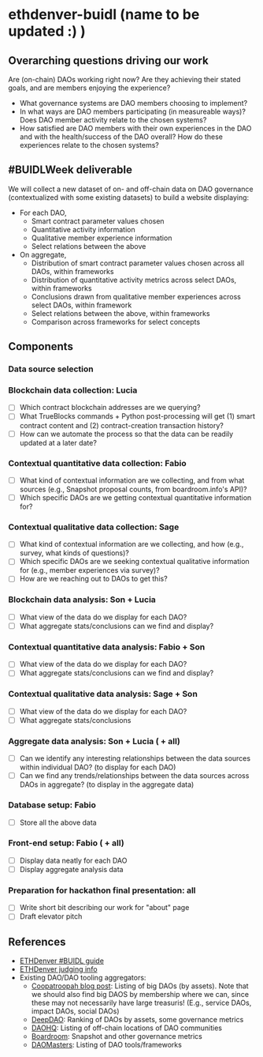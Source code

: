 # ethdenver-buidl (name to be updated :) )
## Overarching questions driving our work
Are (on-chain) DAOs working right now? Are they achieving their stated goals, and are members enjoying the experience?
- What governance systems are DAO members choosing to implement?
- In what ways are DAO members participating (in measureable ways)? Does DAO member activity relate to the chosen systems?
- How satisfied are DAO members with their own experiences in the DAO and with the health/success of the DAO overall? How do these experiences relate to the chosen systems?
## #BUIDLWeek deliverable
We will collect a new dataset of on- and off-chain data on DAO governance (contextualized with some existing datasets) to build a website displaying:
- For each DAO, 
  - Smart contract parameter values chosen
  - Quantitative activity information
  - Qualitative member experience information
  - Select relations between the above
- On aggregate,
  - Distribution of smart contract parameter values chosen across all DAOs, within frameworks
  - Distribution of quantitative activity metrics across select DAOs, within frameworks
  - Conclusions drawn from qualitative member experiences across select DAOs, within framework
  - Select relations between the above, within frameworks
  - Comparison across frameworks for select concepts
## Components
### Data source selection
### Blockchain data collection: **Lucia**
- [ ] Which contract blockchain addresses are we querying?
- [ ] What TrueBlocks commands + Python post-processing will get (1) smart contract content and (2) contract-creation transaction history?
- [ ] How can we automate the process so that the data can be readily updated at a later date?
### Contextual quantitative data collection: **Fabio**
- [ ] What kind of contextual information are we collecting, and from what sources (e.g., Snapshot proposal counts, from boardroom.info's API)? 
- [ ] Which specific DAOs are we getting contextual quantitative information for?
### Contextual qualitative data collection: **Sage**
- [ ] What kind of contextual information are we collecting, and how (e.g., survey, what kinds of questions)? 
- [ ] Which specific DAOs are we seeking contextual qualitative information for (e.g., member experiences via survey)?
- [ ] How are we reaching out to DAOs to get this?
### Blockchain data analysis: **Son + Lucia**
- [ ] What view of the data do we display for each DAO?
- [ ] What aggregate stats/conclusions can we find and display?
### Contextual quantitative data analysis: **Fabio + Son**
- [ ] What view of the data do we display for each DAO?
- [ ] What aggregate stats/conclusions can we find and display?
### Contextual qualitative data analysis: **Sage + Son**
- [ ] What view of the data do we display for each DAO?
- [ ] What aggregate stats/conclusions
### Aggregate data analysis: **Son + Lucia ( + all)**
- [ ] Can we identify any interesting relationships between the data sources within individual DAO? (to display for each DAO)
- [ ] Can we find any trends/relationships between the data sources across DAOs in aggregate? (to display in the aggregate data)
### Database setup: **Fabio**
- [ ] Store all the above data
### Front-end setup: **Fabio ( + all)**
- [ ] Display data neatly for each DAO
- [ ] Display aggregate analysis data
### Preparation for hackathon final presentation: **all**
- [ ] Write short bit describing our work for "about" page
- [ ] Draft elevator pitch

## References
- [ETHDenver #BUIDL guide](https://www.ethdenver.com/buidl)
- [ETHDenver judging info](https://www.ethdenver.com/judging)
- Existing DAO/DAO tooling aggregators:
  - [Coopatroopah blog post](https://coopahtroopa.mirror.xyz/_EDyn4cs9tDoOxNGZLfKL7JjLo5rGkkEfRa_a-6VEWw): Listing of big DAOs (by assets). Note that we should also find big DAOS by membership where we can, since these may not necessarily have large treasuris! (E.g., service DAOs, impact DAOs, social DAOs)
  - [DeepDAO](https://deepdao.io/): Ranking of DAOs by assets, some governance metrics
  - [DAOHQ](https://www.daohq.co/): Listing of off-chain locations of DAO communities
  - [Boardroom](https://www.boardroom.info/): Snapshot and other governance metrics
  - [DAOMasters](https://www.daomasters.xyz/): Listing of DAO tools/frameworks
